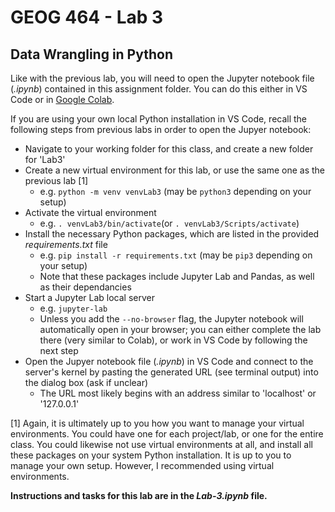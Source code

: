 # GEOG 464 - Lab 3

## Data Wrangling in Python

Like with the previous lab, you will need to open the Jupyter notebook file (*.ipynb*) contained in this assignment folder. You can do this either in VS Code or in [Google Colab](https://colab.research.google.com/).

If you are using your own local Python installation in VS Code, recall the following steps from previous labs in order to open the Jupyer notebook:

- Navigate to your working folder for this class, and create a new folder for 'Lab3'
- Create a new virtual environment for this lab, or use the same one as the previous lab [1]
    - e.g. `python -m venv venvLab3` (may be `python3` depending on your setup)
- Activate the virtual environment
    - e.g. `. venvLab3/bin/activate`(or `. venvLab3/Scripts/activate`)
- Install the necessary Python packages, which are listed in the provided *requirements.txt* file
    - e.g. `pip install -r requirements.txt` (may be `pip3` depending on your setup)
    - Note that these packages include Jupyter Lab and Pandas, as well as their dependancies
- Start a Jupyter Lab local server
    - e.g. `jupyter-lab`
    - Unless you add the `--no-browser` flag, the Jupyter notebook will automatically open in your browser; you can either complete the lab there (very similar to Colab), or work in VS Code by following the next step
- Open the Jupyer notebook file (*.ipynb*) in VS Code and connect to the server's kernel by pasting the generated URL (see terminal output) into the dialog box (ask if unclear)
    - The URL most likely begins with an address similar to 'localhost' or '127.0.0.1'

\[1\] Again, it is ultimately up to you how you want to manage your virtual environments. You could have one for each project/lab, or one for the entire class. You could likewise not use virtual environments at all, and install all these packages on your system Python installation. It is up to you to manage your own setup. However, I recommended using virtual environments.

**Instructions and tasks for this lab are in the *Lab-3.ipynb* file.**
